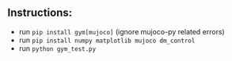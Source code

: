 ## Instructions:
 - run ```pip install gym[mujoco]``` (ignore mujoco-py related errors)
 - run ```pip install numpy matplotlib mujoco dm_control```
 - run ```python gym_test.py```